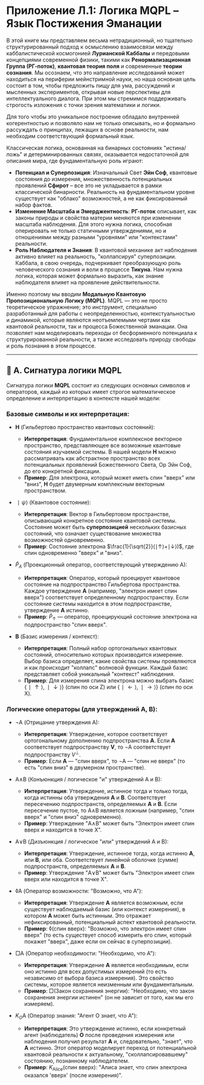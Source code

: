 # Приложение Л.1: Логика MQPL – Язык Постижения Эманации

В этой книге мы представляем весьма нетрадиционный, но тщательно структурированный подход к осмыслению взаимосвязи между каббалистической космогонией **Лурианской Каббалы** и передовыми концепциями современной физики, такими как **Ренормализационная Группа (РГ-поток)**, **квантовая теория поля** и современные **теории сознания**. Мы осознаем, что это направление исследований может находиться на периферии мейнстримной науки, но наша основная цель состоит в том, чтобы предложить пищу для ума, рассуждений и мысленных экспериментов, открывая новые перспективы для интеллектуального диалога. При этом мы стремимся поддерживать строгость изложения с точки зрения математики и логики.

Для того чтобы это уникальное построение обладало внутренней когерентностью и позволяло нам не только описывать, но и формально рассуждать о принципах, лежащих в основе реальности, нам необходим соответствующий формальный язык.

Классическая логика, основанная на бинарных состояниях "истина/ложь" и детерминированных связях, оказывается недостаточной для описания мира, где фундаментальную роль играют:

* **Потенциал и Суперпозиция**: Изначальный Свет **Эйн Соф**, квантовые состояния до измерения, множественность потенциальных проявлений **Сфирот** – все это не укладывается в рамки классической бинарности. Реальность на фундаментальном уровне существует как "облако" возможностей, а не как фиксированный набор фактов.
* **Изменение Масштаба и Эмерджентность**: **РГ-поток** описывает, как законы природы и свойства материи меняются при изменении масштаба наблюдения. Для этого нужна логика, способная оперировать не только статичными утверждениями, но и отношениями между разными "уровнями" или "контекстами" реальности.
* **Роль Наблюдателя и Знания**: В квантовой механике акт наблюдения активно влияет на реальность, "коллапсируя" суперпозиции. Каббала, в свою очередь, подчеркивает преобразующую роль человеческого сознания и воли в процессе **Тикуна**. Нам нужна логика, которая может формально выразить, как знание наблюдателя влияет на проявление действительности.

Именно поэтому мы вводим **Модальную Квантовую Пропозициональную Логику (MQPL)**. MQPL — это не просто теоретическое упражнение; это инструмент, специально разработанный для работы с неопределенностью, контекстуальностью и динамикой, которые являются неотъемлемыми чертами как квантовой реальности, так и процесса Божественной эманации. Она позволяет нам моделировать переходы от бесформенного потенциала к структурированной реальности, а также исследовать природу свободы и роль познания в этом процессе.

---

## 📐 A. Сигнатура логики MQPL

Сигнатура логики **MQPL** состоит из следующих основных символов и операторов, каждый из которых имеет строгое математическое определение и интерпретацию в контексте нашей модели:

### Базовые символы и их интерпретация:

* **H** (Гильбертово пространство квантовых состояний):
    * **Интерпретация**: Фундаментальное комплексное векторное пространство, представляющее все возможные квантовые состояния изучаемой системы. В нашей модели **H** можно рассматривать как абстрактное пространство всех потенциальных проявлений Божественного Света, Ор Эйн Соф, до его конкретной фиксации.
    * **Пример**: Для электрона, который может иметь спин "вверх" или "вниз", **H** будет двумерным комплексным векторным пространством.

* $∣ψ⟩$ (Квантовое состояние):
    * **Интерпретация**: Вектор в Гильбертовом пространстве, описывающий конкретное состояние квантовой системы. Состояние может быть **суперпозицией** нескольких базисных состояний, что означает существование множества возможностей одновременно.
    * **Пример**: Состояние электрона $\frac{1}{\sqrt{2}}(∣↑⟩+∣↓⟩)$, где спин одновременно "вверх" и "вниз".

* $\hat{P}_A$ (Проекционный оператор, соответствующий утверждению A):
    * **Интерпретация**: Оператор, который проецирует квантовое состояние на подпространство Гильбертова пространства. Каждое утверждение **A** (например, "электрон имеет спин вверх") соответствует определенному подпространству. Если состояние системы находится в этом подпространстве, утверждение **A** истинно.
    * **Пример**: $\hat{P}_↑$ — оператор, проецирующий состояние электрона на подпространство "спин вверх".

* **B** (Базис измерения / контекст):
    * **Интерпретация**: Полный набор ортогональных квантовых состояний, относительно которых производится измерение. Выбор базиса определяет, какие свойства системы проявляются и как происходит "коллапс" волновой функции. Каждый базис представляет собой уникальный "контекст" наблюдения.
    * **Пример**: Для измерения спина электрона можно выбрать базис $\{∣↑⟩,∣↓⟩\}$ (спин по оси Z) или $\{∣←⟩,∣→⟩\}$ (спин по оси X).

### Логические операторы (для утверждений A, B):

* ¬A (Отрицание утверждения A):
    * **Интерпретация**: Утверждение, которое соответствует ортогональному дополнению подпространства **A**. Если **A** соответствует подпространству **V**, то ¬A соответствует подпространству $V^\perp$.
    * **Пример**: Если **A** — "спин вверх", то ¬A — "спин не вверх" (то есть "спин вниз" в двумерном пространстве).

* A∧B (Конъюнкция / логическое "и" утверждений A и B):
    * **Интерпретация**: Утверждение, истинное тогда и только тогда, когда истинны оба утверждения **A** и **B**. Соответствует пересечению подпространств, определяемых **A** и **B**. Если пересечение пустое, то A∧B является ложным (например, "спин вверх" и "спин вниз" одновременно).
    * **Пример**: Утверждение "A∧B" может быть "Электрон имеет спин вверх и находится в точке X".

* A∨B (Дизъюнкция / логическое "или" утверждений A и B):
    * **Интерпретация**: Утверждение, истинное тогда, когда истинно **A**, или **B**, или оба. Соответствует линейной оболочке (сумме) подпространств, определяемых **A** и **B**.
    * **Пример**: Утверждение "A∨B" может быть "Электрон имеет спин вверх или находится в точке X".

* ◊A (Оператор возможности: "Возможно, что A"):
    * **Интерпретация**: Утверждение **A** является возможным, если существует наблюдаемый базис (или контекст измерения), в котором **A** может быть истинным. Это отражает нефиксированный, потенциальный аспект квантовой реальности.
    * **Пример**: ◊(спин вверх): "Возможно, что электрон имеет спин вверх" (то есть существует способ измерить его спин, который покажет "вверх", даже если он сейчас в суперпозиции).

* □A (Оператор необходимости: "Необходимо, что A"):
    * **Интерпретация**: Утверждение **A** является необходимым, если оно истинно для всех допустимых измерений (то есть независимо от выбора базиса измерения). Это свойство системы, которое является неизменным или фундаментальным.
    * **Пример**: □(Закон сохранения энергии): "Необходимо, что закон сохранения энергии истинен" (он не зависит от того, как мы его измеряем).

* $K_O$A (Оператор знания: "Агент O знает, что A"):
    * **Интерпретация**: Это утверждение истинно, если конкретный агент (наблюдатель) **O** после проведения измерения или наблюдения получил результат **A** и, следовательно, "знает", что **A** истинно. Этот оператор моделирует переход от потенциальной квантовой реальности к актуальному, "сколлапсировавшему" состоянию, познанному наблюдателем.
    * **Пример**: $K_{\text{Alice}}$(спин вверх): "Алиса знает, что спин электрона оказался 'вверх' (после измерения)".

